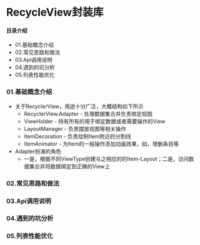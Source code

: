 # RecycleView封装库
#### 目录介绍
- 01.基础概念介绍
- 02.常见思路和做法
- 03.Api调用说明
- 04.遇到的坑分析
- 05.列表性能优化



### 01.基础概念介绍
- 关于RecyclerView，用途十分广泛，大概结构如下所示
	* RecyclerView.Adapter - 处理数据集合并负责绑定视图
	* ViewHolder - 持有所有的用于绑定数据或者需要操作的View
	* LayoutManager - 负责摆放视图等相关操作
	* ItemDecoration - 负责绘制Item附近的分割线
	* ItemAnimator - 为Item的一般操作添加动画效果，如，增删条目等
- Adapter扮演的角色
    - 一是，根据不同ViewType创建与之相应的的Item-Layout；二是，访问数据集合并将数据绑定到正确的View上




### 02.常见思路和做法



### 03.Api调用说明




### 04.遇到的坑分析



### 05.列表性能优化














